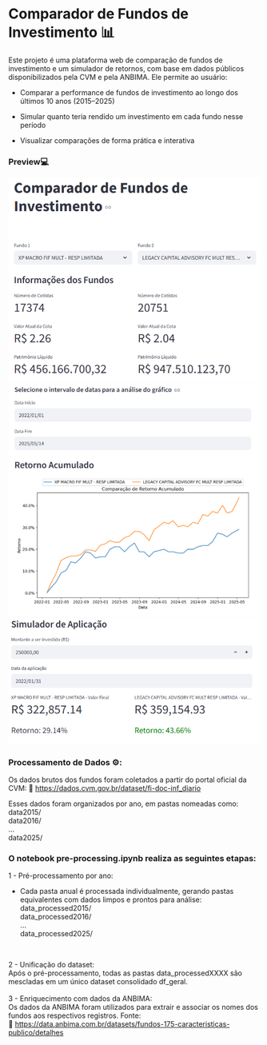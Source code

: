 # Comparador de Fundos de Investimento 📊
Este projeto é uma plataforma web de comparação de fundos de investimento e um simulador de retornos, com base em dados públicos disponibilizados pela CVM e pela ANBIMA. Ele permite ao usuário:

- Comparar a performance de fundos de investimento ao longo dos últimos 10 anos (2015–2025)

- Simular quanto teria rendido um investimento em cada fundo nesse período

- Visualizar comparações de forma prática e interativa

### Preview💻
<img src="info.png">
<img src="grafico.png">
<img src="simulador.png">
<br>

### Processamento de Dados ⚙️: <br>
Os dados brutos dos fundos foram coletados a partir do portal oficial da CVM:
🔗 https://dados.cvm.gov.br/dataset/fi-doc-inf_diario <br>

Esses dados foram organizados por ano, em pastas nomeadas como: <br>
data2015/<br>
data2016/<br>
...<br>
data2025/<br>

### O notebook pre-processing.ipynb realiza as seguintes etapas:<br>
1 - Pré-processamento por ano: <br>
- Cada pasta anual é processada individualmente, gerando pastas equivalentes com dados limpos e prontos para análise:<br>
data_processed2015/  <br>
data_processed2016/ <br>
... <br>
data_processed2025/ <br>
<br>

2 - Unificação do dataset:<br>
Após o pré-processamento, todas as pastas data_processedXXXX são mescladas em um único dataset consolidado df_geral. <br>
<br>
3 - Enriquecimento com dados da ANBIMA:<br>
Os dados da ANBIMA foram utilizados para extrair e associar os nomes dos fundos aos respectivos registros.
Fonte:<br>
🔗 https://data.anbima.com.br/datasets/fundos-175-caracteristicas-publico/detalhes



